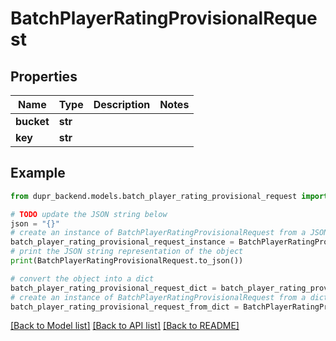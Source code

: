 # BatchPlayerRatingProvisionalRequest


## Properties

Name | Type | Description | Notes
------------ | ------------- | ------------- | -------------
**bucket** | **str** |  | 
**key** | **str** |  | 

## Example

```python
from dupr_backend.models.batch_player_rating_provisional_request import BatchPlayerRatingProvisionalRequest

# TODO update the JSON string below
json = "{}"
# create an instance of BatchPlayerRatingProvisionalRequest from a JSON string
batch_player_rating_provisional_request_instance = BatchPlayerRatingProvisionalRequest.from_json(json)
# print the JSON string representation of the object
print(BatchPlayerRatingProvisionalRequest.to_json())

# convert the object into a dict
batch_player_rating_provisional_request_dict = batch_player_rating_provisional_request_instance.to_dict()
# create an instance of BatchPlayerRatingProvisionalRequest from a dict
batch_player_rating_provisional_request_from_dict = BatchPlayerRatingProvisionalRequest.from_dict(batch_player_rating_provisional_request_dict)
```
[[Back to Model list]](../README.md#documentation-for-models) [[Back to API list]](../README.md#documentation-for-api-endpoints) [[Back to README]](../README.md)


